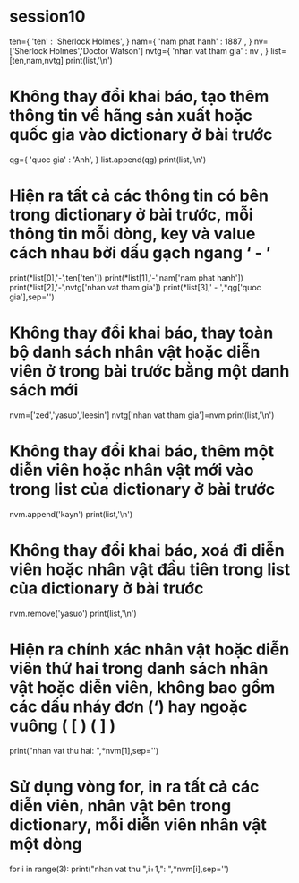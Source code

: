 # session10
ten={
    'ten' : 'Sherlock Holmes',
}
nam={
    'nam phat hanh' : 1887 , 
}
nv=['Sherlock Holmes','Doctor Watson']
nvtg={
    'nhan vat tham gia' : nv ,
}
list=[ten,nam,nvtg]
print(list,'\n')

# Không thay đổi khai báo, tạo thêm thông tin về hãng sản xuất hoặc quốc gia vào dictionary ở bài trước
qg={
    'quoc gia' : 'Anh',
}
list.append(qg)
print(list,'\n')


# Hiện ra tất cả các thông tin có bên trong dictionary ở bài trước, mỗi thông tin mỗi dòng, key và value cách nhau bởi dấu gạch ngang ‘ - ’
print(*list[0],'-',ten['ten'])
print(*list[1],'-',nam['nam phat hanh'])
print(*list[2],'-',nvtg['nhan vat tham gia'])
print(*list[3],' - ',*qg['quoc gia'],sep='')


# Không thay đổi khai báo, thay toàn bộ danh sách nhân vật hoặc diễn viên ở trong bài trước bằng một danh sách mới
nvm=['zed','yasuo','leesin']
nvtg['nhan vat tham gia']=nvm
print(list,'\n')


# Không thay đổi khai báo, thêm một diễn viên hoặc nhân vật mới vào trong list của dictionary ở bài trước
nvm.append('kayn')
print(list,'\n')


# Không thay đổi khai báo, xoá đi diễn viên hoặc nhân vật đầu tiên trong list của dictionary ở bài trước
nvm.remove('yasuo')
print(list,'\n')


# Hiện ra chính xác nhân vật hoặc diễn viên thứ hai trong danh sách nhân vật hoặc diễn viên, không bao gồm các dấu nháy đơn (‘) hay ngoặc vuông ( [ ) ( ] )
print("nhan vat thu hai: ",*nvm[1],sep='')


# Sử dụng vòng for, in ra tất cả các diễn viên, nhân vật bên trong dictionary, mỗi diễn viên nhân vật một dòng
for i in range(3):
    print("nhan vat thu ",i+1,": ",*nvm[i],sep='')
